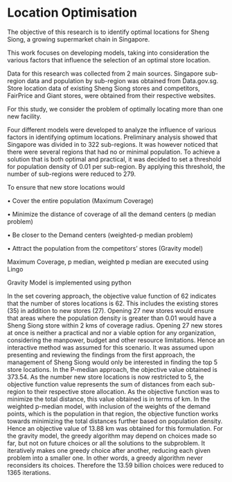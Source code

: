 # Location Optimisation 
The objective of this research is to identify optimal locations for Sheng Siong, a growing supermarket chain in Singapore. 

This work focuses on developing models, taking into consideration the various factors that influence the selection of an optimal store location.

Data for this research was collected from 2 main sources. Singapore sub-region data and population by sub-region was obtained from Data.gov.sg. Store location data of existing Sheng Siong stores and competitors, FairPrice and Giant stores, were obtained from their respective websites.

For this study, we consider the problem of optimally locating more than one new facility. 

Four different models were developed to analyze the influence of various factors in identifying optimum locations. Preliminary analysis showed that Singapore was divided in to 322 sub-regions. It was however noticed that there were several regions that had no or minimal population. To achieve a solution that is both optimal and practical, it was decided to set a threshold for population density of 0.01 per sub-region. By applying this threshold, the number of sub-regions were reduced to 279. 

To ensure that new store locations would

•	Cover the entire population (Maximum Coverage)

•	Minimize the distance of coverage of all the demand centers (p median problem)

•	Be closer to the Demand centers (weighted-p median problem)

•	Attract the population from the competitors’ stores (Gravity model)


Maximum Coverage, p median, weighted p median are executed using Lingo

Gravity Model is implemented using python

In the set covering approach, the objective value function of 62 indicates that the number of stores locations is 62. This includes the existing stores (35) in addition to new stores (27). Opening 27 new stores would ensure that areas where the population density is greater than 0.01 would have a Sheng Siong store within 2 kms of coverage radius.
Opening 27 new stores at once is neither a practical and nor a viable option for any organization, considering the manpower, budget and other resource limitations. Hence an interactive method was assumed for this scenario. It was assumed upon presenting and reviewing the findings from the first approach, the management of Sheng Siong would only be interested in finding the top 5 store locations.
In the P-median approach, the objective value obtained is 373.54. As the number new store locations is now restricted to 5, the objective function value represents the sum of distances from each sub-region to their respective store allocation. As the objective function was to minimize the total distance, this value obtained is in terms of km.
In the weighted p-median model, with inclusion of the weights of the demand points, which is the population in that region, the objective function works towards minimizing the total distances further based on population density. Hence an objective value of 13.88 km was obtained for this formulation.
For the gravity model, the greedy algorithm may depend on choices made so far, but not on future choices or all the solutions to the subproblem. It iteratively makes one greedy choice after another, reducing each given problem into a smaller one. In other words, a greedy algorithm never reconsiders its choices. Therefore the 13.59 billion choices were reduced to 1365 iterations. 
